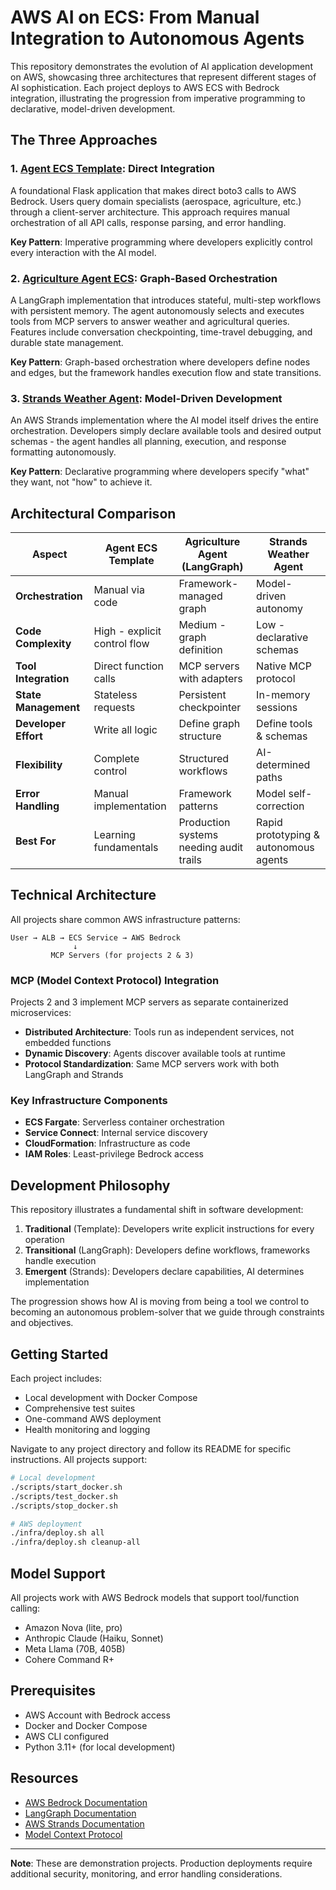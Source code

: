 # AWS AI on ECS: From Manual Integration to Autonomous Agents

This repository demonstrates the evolution of AI application development on AWS, showcasing three architectures that represent different stages of AI sophistication. Each project deploys to AWS ECS with Bedrock integration, illustrating the progression from imperative programming to declarative, model-driven development.

## The Three Approaches

### 1. [Agent ECS Template](./agent-ecs-template): Direct Integration
A foundational Flask application that makes direct boto3 calls to AWS Bedrock. Users query domain specialists (aerospace, agriculture, etc.) through a client-server architecture. This approach requires manual orchestration of all API calls, response parsing, and error handling.

**Key Pattern**: Imperative programming where developers explicitly control every interaction with the AI model.

### 2. [Agriculture Agent ECS](./agriculture-agent-ecs): Graph-Based Orchestration  
A LangGraph implementation that introduces stateful, multi-step workflows with persistent memory. The agent autonomously selects and executes tools from MCP servers to answer weather and agricultural queries. Features include conversation checkpointing, time-travel debugging, and durable state management.

**Key Pattern**: Graph-based orchestration where developers define nodes and edges, but the framework handles execution flow and state transitions.

### 3. [Strands Weather Agent](./strands-weather-agent): Model-Driven Development
An AWS Strands implementation where the AI model itself drives the entire orchestration. Developers simply declare available tools and desired output schemas - the agent handles all planning, execution, and response formatting autonomously.

**Key Pattern**: Declarative programming where developers specify "what" they want, not "how" to achieve it.

## Architectural Comparison

| Aspect | Agent ECS Template | Agriculture Agent (LangGraph) | Strands Weather Agent |
|--------|-------------------|------------------------------|---------------------|
| **Orchestration** | Manual via code | Framework-managed graph | Model-driven autonomy |
| **Code Complexity** | High - explicit control flow | Medium - graph definition | Low - declarative schemas |
| **Tool Integration** | Direct function calls | MCP servers with adapters | Native MCP protocol |
| **State Management** | Stateless requests | Persistent checkpointer | In-memory sessions |
| **Developer Effort** | Write all logic | Define graph structure | Define tools & schemas |
| **Flexibility** | Complete control | Structured workflows | AI-determined paths |
| **Error Handling** | Manual implementation | Framework patterns | Model self-correction |
| **Best For** | Learning fundamentals | Production systems needing audit trails | Rapid prototyping & autonomous agents |

## Technical Architecture

All projects share common AWS infrastructure patterns:

```
User → ALB → ECS Service → AWS Bedrock
              ↓
         MCP Servers (for projects 2 & 3)
```

### MCP (Model Context Protocol) Integration
Projects 2 and 3 implement MCP servers as separate containerized microservices:
- **Distributed Architecture**: Tools run as independent services, not embedded functions
- **Dynamic Discovery**: Agents discover available tools at runtime
- **Protocol Standardization**: Same MCP servers work with both LangGraph and Strands

### Key Infrastructure Components
- **ECS Fargate**: Serverless container orchestration
- **Service Connect**: Internal service discovery
- **CloudFormation**: Infrastructure as code
- **IAM Roles**: Least-privilege Bedrock access

## Development Philosophy

This repository illustrates a fundamental shift in software development:

1. **Traditional** (Template): Developers write explicit instructions for every operation
2. **Transitional** (LangGraph): Developers define workflows, frameworks handle execution  
3. **Emergent** (Strands): Developers declare capabilities, AI determines implementation

The progression shows how AI is moving from being a tool we control to becoming an autonomous problem-solver that we guide through constraints and objectives.

## Getting Started

Each project includes:
- Local development with Docker Compose
- Comprehensive test suites
- One-command AWS deployment
- Health monitoring and logging

Navigate to any project directory and follow its README for specific instructions. All projects support:

```bash
# Local development
./scripts/start_docker.sh
./scripts/test_docker.sh
./scripts/stop_docker.sh

# AWS deployment  
./infra/deploy.sh all
./infra/deploy.sh cleanup-all
```

## Model Support

All projects work with AWS Bedrock models that support tool/function calling:
- Amazon Nova (lite, pro)
- Anthropic Claude (Haiku, Sonnet)
- Meta Llama (70B, 405B)
- Cohere Command R+

## Prerequisites

- AWS Account with Bedrock access
- Docker and Docker Compose
- AWS CLI configured
- Python 3.11+ (for local development)

## Resources

- [AWS Bedrock Documentation](https://docs.aws.amazon.com/bedrock/)
- [LangGraph Documentation](https://python.langchain.com/docs/langgraph)
- [AWS Strands Documentation](https://github.com/awslabs/multi-agent-orchestrator)
- [Model Context Protocol](https://modelcontextprotocol.io/)

---

**Note**: These are demonstration projects. Production deployments require additional security, monitoring, and error handling considerations.